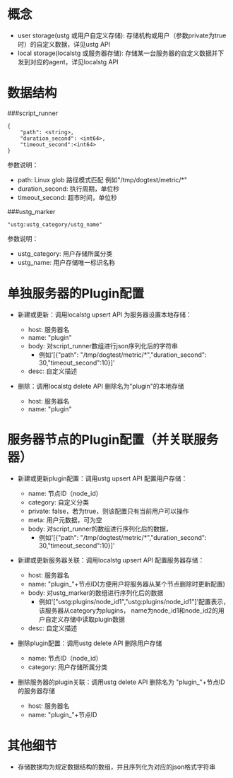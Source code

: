 # 概念
- user storage(ustg 或用户自定义存储): 存储机构或用户（参数private为true时）的自定义数据，详见ustg API
- local storage(localstg 或服务器存储): 存储某一台服务器的自定义数据并下发到对应的agent，详见localstg API

# 数据结构
###script_runner
```
{
    "path": <string>, 
    "duration_second": <int64>,
    "timeout_second":<int64>
}
```
参数说明：
- path: Linux glob 路径模式匹配 例如"/tmp/dogtest/metric/*"
- duration_second: 执行周期，单位秒
- timeout_second: 超市时间，单位秒

###ustg_marker
```
"ustg:ustg_category/ustg_name"
```
参数说明：
- ustg_category: 用户存储所属分类
- ustg_name: 用户存储唯一标识名称

# 单独服务器的Plugin配置
- 新建或更新：调用localstg upsert API 为服务器设置本地存储：
    - host: 服务器名
    - name: "plugin"
    - body: 对script_runner数组进行json序列化后的字符串
        - 例如'[{"path": "/tmp/dogtest/metric/*","duration_second": 30,"timeout_second":10}]'
    - desc: 自定义描述
    
- 删除：调用localstg delete API 删除名为"plugin"的本地存储
    - host: 服务器名
    - name: "plugin"
    
# 服务器节点的Plugin配置（并关联服务器）
- 新建或更新plugin配置：调用ustg upsert API 配置用户存储：
    - name: 节点ID（node_id）
    - category: 自定义分类
    - private: false，若为true，则该配置只有当前用户可以操作
    - meta: 用户元数据，可为空
    - body: 对script_runner的数组进行序列化后的数据，
        - 例如'[{"path": "/tmp/dogtest/metric/*","duration_second": 30,"timeout_second":10}]'
    
- 新建或更新服务器关联：调用localstg upsert API 配置服务器存储：
    - host: 服务器名
    - name: "plugin_"+节点ID(方便用户将服务器从某个节点删除时更新配置)
    - body: 对ustg_marker的数组进行序列化后的数据
        - 例如'["ustg:plugins/node_id1","ustg:plugins/node_id1"]'配置表示，该服务器从category为plugins， name为node_id1和node_id2的用户自定义存储中读取plugin数据
    - desc: 自定义描述
    
- 删除plugin配置：调用ustg delete API 删除用户存储
    - name: 节点ID（node_id）
    - category: 用户存储所属分类

- 删除服务器的plugin关联：调用ustg delete API 删除名为 "plugin_"+节点ID 的服务器存储
    - host: 服务器名
    - name: "plugin_"+节点ID

# 其他细节
- 存储数据均为规定数据结构的数组，并且序列化为对应的json格式字符串
